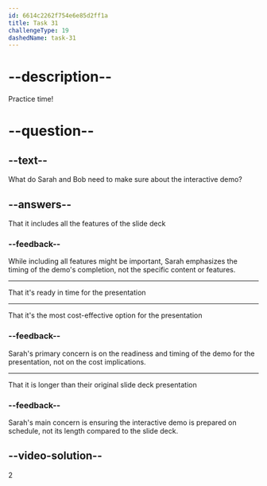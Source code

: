 ```yaml
---
id: 6614c2262f754e6e85d2ff1a
title: Task 31
challengeType: 19
dashedName: task-31
---
```


# --description--

Practice time!

# --question--

## --text--

What do Sarah and Bob need to make sure about the interactive demo?

## --answers--

That it includes all the features of the slide deck

### --feedback--

While including all features might be important, Sarah emphasizes the timing of the demo's completion, not the specific content or features.

---

That it's ready in time for the presentation

---

That it's the most cost-effective option for the presentation

### --feedback--

Sarah's primary concern is on the readiness and timing of the demo for the presentation, not on the cost implications.

---

That it is longer than their original slide deck presentation

### --feedback--

Sarah's main concern is ensuring the interactive demo is prepared on schedule, not its length compared to the slide deck.

## --video-solution--

2
